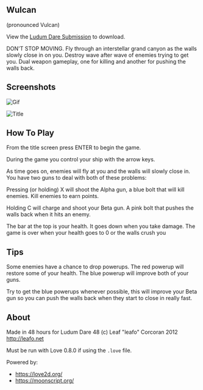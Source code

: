 
Wulcan
--------

(pronounced Vulcan)

View the [Ludum Dare Submission](http://www.ludumdare.com/compo/ludum-dare-23/?action=preview&uid=4321) to download.

DON'T STOP MOVING. Fly through an interstellar grand canyon as the walls slowly
close in on you. Destroy wave after wave of enemies trying to get you. Dual
weapon gameplay, one for killing and another for pushing the walls back.

Screenshots
-------------

![Gif](http://leafo.net/dump/tiny4.gif)

![Title](http://leafo.net/shotsnb/2012-04-22_02-09-59.png)

How To Play
-------------

From the title screen press ENTER to begin the game.

During the game you control your ship with the arrow keys.

As time goes on, enemies will fly at you and the walls will slowly close in.
You have two guns to deal with both of these problems:

Pressing (or holding) X will shoot the Alpha gun, a blue bolt that will kill
enemies. Kill enemies to earn points.

Holding C will charge and shoot your Beta gun. A pink bolt that pushes the
walls back when it hits an enemy.

The bar at the top is your health. It goes down when you take damage. The game
is over when your health goes to 0 or the walls crush you

Tips
------

Some enemies have a chance to drop powerups. The red powerup will restore some
of your health. The blue powerup will improve both of your guns.

Try to get the blue powerups whenever possible, this will improve your Beta gun
so you can push the walls back when they start to close in really fast.

About
-------

Made in 48 hours for Ludum Dare 48
(c) Leaf "leafo" Corcoran 2012 <http://leafo.net>

Must be run with Love 0.8.0 if using the `.love` file.

Powered by:

 * <https://love2d.org/>
 * <https://moonscript.org/>
